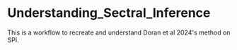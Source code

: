 # Understanding_Sectral_Inference
This is a workflow to recreate and understand Doran et al 2024's method on SPI.
